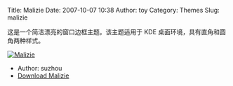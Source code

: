 Title: Malizie
Date: 2007-10-07 10:38
Author: toy
Category: Themes
Slug: malizie

这是一个简洁漂亮的窗口边框主题。该主题适用于 KDE
桌面环境，具有直角和圆角两种样式。

[![Malizie](http://i.linuxtoy.org/i/2007/10/malizie_s.jpg)](http://i.linuxtoy.org/i/2007/10/malizie.jpg)

- Author: suzhou  
- [Download
Malizie](http://www.kde-look.org/content/show.php/Malizie?content=67157)

